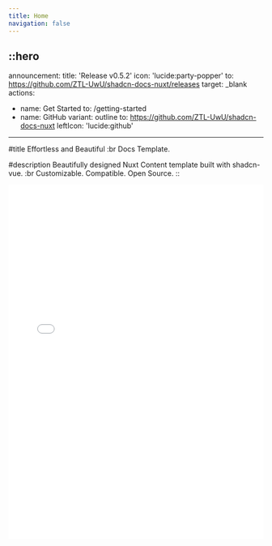 ```yaml
---
title: Home
navigation: false
---
```


::hero
---
announcement:
  title: 'Release v0.5.2'
  icon: 'lucide:party-popper'
  to: https://github.com/ZTL-UwU/shadcn-docs-nuxt/releases
  target: _blank
actions:
  - name: Get Started
    to: /getting-started
  - name: GitHub
    variant: outline
    to: https://github.com/ZTL-UwU/shadcn-docs-nuxt
    leftIcon: 'lucide:github'
---

#title
Effortless and Beautiful :br Docs Template.

#description
Beautifully designed Nuxt Content template built with shadcn-vue. :br Customizable. Compatible. Open Source.
::

<div class="border rounded-lg shadow-md">
  <iframe src="/getting-started/introduction" height="700" width="100%" class="rounded-lg" scrolling="no" frameborder="0">
</div>
